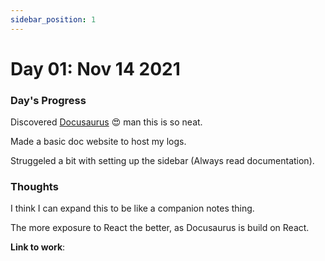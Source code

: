 ```yaml
---
sidebar_position: 1
---
```

# Day 01: Nov 14 2021

### Day's Progress

Discovered [Docusaurus](https://docusaurus.io) :heart_eyes: man this is so neat.

Made a basic doc website to host my logs.

Struggeled a bit with setting up the sidebar (Always read documentation).

### Thoughts

 I think I can expand this to be like a companion notes thing.

The more exposure to React the better, as Docusaurus is build on React.

**Link to work**:

